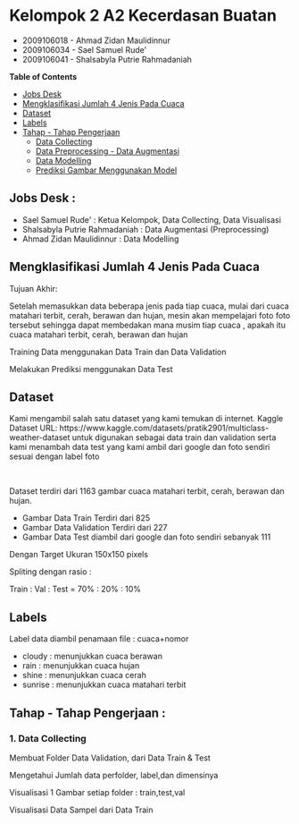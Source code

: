 <h1>Kelompok 2 A2 Kecerdasan Buatan</h1>
<ul>
  <li>2009106018 - Ahmad Zidan Maulidinnur</li>
	<li>2009106034 - Sael Samuel Rude'</li>
	<li>2009106041 - Shalsabyla Putrie Rahmadaniah</li>
</ul>

**Table of Contents**
- [Jobs Desk](#jobs-desk--)
- [Mengklasifikasi Jumlah 4 Jenis Pada Cuaca](#mengklasifikasi-jumlah-4-jenis-pada-cuaca)
- [Dataset](#dataset)
- [Labels](#labels)
- [Tahap - Tahap Pengerjaan](#tahap---tahap-pengerjaan-)
  - [Data Collecting](#1-data-collecting)
  - [Data Preprocessing - Data Augmentasi](#2-data-preprocessing---data-augmentasi)
  - [Data Modelling](#3-data-modelling)
  - [Prediksi Gambar Menggunakan Model](#4-prediksi-gambar-menggunakan-model)

<h2>Jobs Desk : </h2>
<ul>
	<li>Sael Samuel Rude' : Ketua Kelompok, Data Collecting, Data Visualisasi</li>
  <li>Shalsabyla Putrie Rahmadaniah : Data Augmentasi (Preprocessing)</li>
	<li>Ahmad Zidan Maulidinnur : Data Modelling</li>
</ul>

<h2>Mengklasifikasi Jumlah 4 Jenis Pada Cuaca</h2>

Tujuan Akhir:
<br>
<p>Setelah memasukkan data beberapa jenis pada tiap cuaca, mulai dari cuaca matahari terbit, cerah, berawan dan hujan, mesin akan mempelajari foto foto tersebut sehingga dapat membedakan mana musim tiap cuaca , apakah itu cuaca matahari terbit, cerah, berawan dan hujan</p>
<p>Training Data menggunakan Data Train dan Data Validation</p>
<p>Melakukan Prediksi menggunakan Data Test</p>

<h2>Dataset</h2>

<p>Kami mengambil salah satu dataset yang kami temukan di internet.
Kaggle Dataset URL: https://www.kaggle.com/datasets/pratik2901/multiclass-weather-dataset untuk digunakan sebagai data train dan validation serta kami menambah data test yang kami ambil dari google dan foto sendiri sesuai dengan label foto</p>

<br>
	<p>Dataset terdiri dari 1163 gambar cuaca matahari terbit, cerah, berawan dan hujan.</p>
	<ul>
		<li>Gambar Data Train Terdiri dari 825</li>
		<li>Gambar Data Validation Terdiri dari 227</li>
    <li>Gambar Data Test diambil dari google dan foto sendiri sebanyak 111</li>
	</ul>
		<p>Dengan Target Ukuran 150x150 pixels</p>
	</ul>
	<p>Spliting dengan rasio : </p>
	<p> Train : Val : Test = 70% : 20% : 10% </p>

<h2>Labels</h2>

<p>Label data diambil penamaan file : cuaca+nomor</p>
<ul>
		<li>cloudy : menunjukkan cuaca berawan</li>
		<li>rain : menunjukkan cuaca hujan</li>
    <li>shine : menunjukkan cuaca cerah</li>
    <li>sunrise : menunjukkan cuaca matahari terbit</li>
	</ul>

<h2>Tahap - Tahap Pengerjaan :</h2>

### 1. Data Collecting
<p> Membuat Folder Data Validation, dari Data Train & Test</p>
<p> Mengetahui Jumlah data perfolder, label,dan dimensinya</p>
<p> Visualisasi 1 Gambar setiap folder : train,test,val</p>
<p> Visualisasi Data Sampel dari Data Train</p>